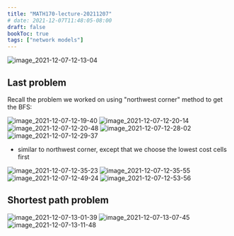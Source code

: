 ```yaml
---
title: "MATH170-lecture-20211207"
# date: 2021-12-07T11:48:05-08:00
draft: false
bookToc: true
tags: ["network models"]
---
```


![image_2021-12-07-12-13-04](/notes/image_2021-12-07-12-13-04.png)

## Last problem

Recall the problem we worked on using "northwest corner" method to get the BFS:

![image_2021-12-07-12-19-40](/notes/image_2021-12-07-12-19-40.png)
![image_2021-12-07-12-20-14](/notes/image_2021-12-07-12-20-14.png)
![image_2021-12-07-12-20-48](/notes/image_2021-12-07-12-20-48.png)
![image_2021-12-07-12-28-02](/notes/image_2021-12-07-12-28-02.png)
![image_2021-12-07-12-29-37](/notes/image_2021-12-07-12-29-37.png)

- similar to northwest corner, except that we choose the lowest cost cells first

![image_2021-12-07-12-35-23](/notes/image_2021-12-07-12-35-23.png)
![image_2021-12-07-12-35-55](/notes/image_2021-12-07-12-35-55.png)
![image_2021-12-07-12-49-24](/notes/image_2021-12-07-12-49-24.png)
![image_2021-12-07-12-53-56](/notes/image_2021-12-07-12-53-56.png)

## Shortest path problem

![image_2021-12-07-13-01-39](/notes/image_2021-12-07-13-01-39.png)
![image_2021-12-07-13-07-45](/notes/image_2021-12-07-13-07-45.png)
![image_2021-12-07-13-11-48](/notes/image_2021-12-07-13-11-48.png)

